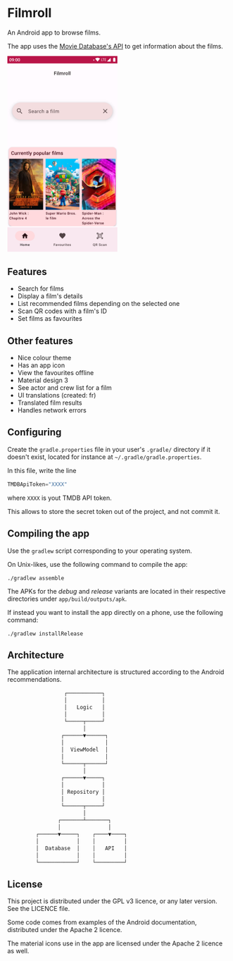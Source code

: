 Filmroll
=========

An Android app to browse films.

The app uses the [Movie Database's API](https://developer.themoviedb.org/docs) to get
information about the films.

<img alt="THe app's home screen" src="app_screen.png" width="250">

Features
---------

- Search for films
- Display a film's details
- List recommended films depending on the selected one
- Scan QR codes with a film's ID
- Set films as favourites

## Other features

- Nice colour theme
- Has an app icon
- View the favourites offline
- Material design 3
- See actor and crew list for a film
- UI translations (created: fr)
- Translated film results
- Handles network errors

Configuring
------------

Create the `gradle.properties` file in your user's `.gradle/` directory if it
doesn't exist, located for instance at `~/.gradle/gradle.properties`.

In this file, write the line
```gradle
TMDBApiToken="XXXX"
```
where `XXXX` is yout TMDB API token.

This allows to store the secret token out of the project, and not commit it.

Compiling the app
-----------------

Use the `gradlew` script corresponding to your operating system.

On Unix-likes, use the following command to compile the app:
```shell
./gradlew assemble
```

The APKs for the _debug_ and _release_ variants are located in their respective
directories under `app/build/outputs/apk`.

If instead you want to install the app directly on a phone, use the following
command:
```shell
./gradlew installRelease
```

Architecture
------------

The application internal architecture is structured according to the Android
recommendations.

```
                  ┌───────────┐
                  │           │
                  │   Logic   │
                  │           │
                  └─────┬─────┘
                        │
                 ┌──────▼──────┐
                 │             │
                 │  ViewModel  │
                 │             │
                 └──────┬──────┘
                        │
                 ┌──────▼─────┐
                 │            │
                 │ Repository │
                 │            │
                 └──────┬─────┘
                        │
                ┌───────┴───────┐
                │               │
         ┌──────▼─────┐    ┌────▼────┐
         │            │    │         │
         │  Database  │    │   API   │
         │            │    │         │
         └────────────┘    └─────────┘
```

License
-------

This project is distributed under the GPL v3 licence, or any later version. See the LICENCE file.

Some code comes from examples of the Android documentation, distributed under the Apache 2 licence.

The material icons use in the app are licensed under the Apache 2 licence as well.

